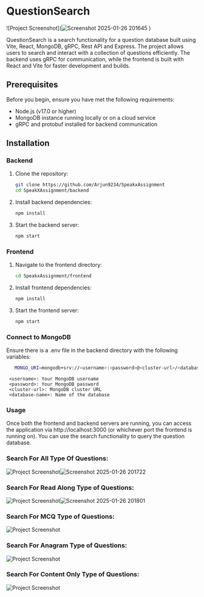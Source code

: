 # QuestionSearch

![Project Screenshot](![Screenshot 2025-01-26 201645](https://github.com/user-attachments/assets/847a87a3-966f-4a13-980f-21cae2dd350f)
)


QuestionSearch is a search functionality for a question database built using Vite, React, MongoDB, gRPC, Rest API and Express. The project allows users to search and interact with a collection of questions efficiently. The backend uses gRPC for communication, while the frontend is built with React and Vite for faster development and builds.

## Prerequisites

Before you begin, ensure you have met the following requirements:

- Node.js (v17.0 or higher)
- MongoDB instance running locally or on a cloud service
- gRPC and protobuf installed for backend communication

## Installation

### Backend

1. Clone the repository:
   ```bash
   git clone https://github.com/Arjun9234/SpeakxAssignment
   cd SpeakXAssignment/backend
2. Install backend dependencies:
   ```bash
   npm install
3. Start the backend server:
   ```bash
   npm start

### Frontend
1. Navigate to the frontend directory:
   ```bash
   cd SpeakxAssignment/frontend
2. Install frontend dependencies:
   ```bash
   npm install
3. Start the frontend server:
   ```bash
   npm start


### Connect to MongoDB
Ensure there is a .env file in the backend directory with the following variables:
```bash
   MONGO_URI=mongodb+srv://<username>:<password>@<cluster-url>/<database-name>?retryWrites=true&w=majority
```
```
 <username>: Your MongoDB username
 <password>: Your MongoDB password
 <cluster-url>: MongoDB cluster URL
 <database-name>: Name of the database
```


### Usage
Once both the frontend and backend servers are running, you can access the application via http://localhost:3000 (or whichever port the frontend is running on). You can use the search functionality to query the question database.

### Search For All Type Of Questions: 

![Project Screenshot]()![Screenshot 2025-01-26 201722](https://github.com/user-attachments/assets/60912ee3-3558-428a-8731-dc1c50162098)


### Search For Read Along Type of Questions:
![Project Screenshot]()![Screenshot 2025-01-26 201801](https://github.com/user-attachments/assets/7e2e8be6-8452-4221-805f-06c62ab51457)


### Search For MCQ Type of Questions:
![Project Screenshot](https://github.com/user-attachments/assets/36373d3c-da2e-452a-ada3-9ce6881323fc)

### Search For Anagram Type of Questions: 
![Project Screenshot](https://github.com/user-attachments/assets/826328c6-f2e7-4407-9956-3414407047aa)

### Search For Content Only Type of Questions:
![Project Screenshot](https://github.com/user-attachments/assets/60912ee3-3558-428a-8731-dc1c50162098)
